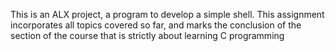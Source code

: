 This is an ALX project, a program to develop a simple shell. This assignment incorporates all topics covered so far, and marks the conclusion of the section of the course that is strictly about learning C programming
